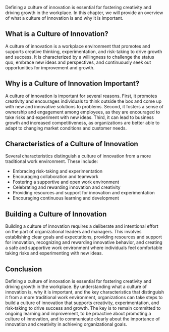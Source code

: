 
Defining a culture of innovation is essential for fostering creativity and driving growth in the workplace. In this chapter, we will provide an overview of what a culture of innovation is and why it is important.

What is a Culture of Innovation?
--------------------------------

A culture of innovation is a workplace environment that promotes and supports creative thinking, experimentation, and risk-taking to drive growth and success. It is characterized by a willingness to challenge the status quo, embrace new ideas and perspectives, and continuously seek out opportunities for improvement and growth.

Why is a Culture of Innovation Important?
-----------------------------------------

A culture of innovation is important for several reasons. First, it promotes creativity and encourages individuals to think outside the box and come up with new and innovative solutions to problems. Second, it fosters a sense of ownership and engagement among employees, as they are encouraged to take risks and experiment with new ideas. Third, it can lead to business growth and increased competitiveness, as organizations are better able to adapt to changing market conditions and customer needs.

Characteristics of a Culture of Innovation
------------------------------------------

Several characteristics distinguish a culture of innovation from a more traditional work environment. These include:

* Embracing risk-taking and experimentation
* Encouraging collaboration and teamwork
* Fostering a supportive and open work environment
* Celebrating and rewarding innovation and creativity
* Providing resources and support for innovation and experimentation
* Encouraging continuous learning and development

Building a Culture of Innovation
--------------------------------

Building a culture of innovation requires a deliberate and intentional effort on the part of organizational leaders and managers. This involves establishing clear goals and expectations, providing resources and support for innovation, recognizing and rewarding innovative behavior, and creating a safe and supportive work environment where individuals feel comfortable taking risks and experimenting with new ideas.

Conclusion
----------

Defining a culture of innovation is essential for fostering creativity and driving growth in the workplace. By understanding what a culture of innovation is, why it is important, and the key characteristics that distinguish it from a more traditional work environment, organizations can take steps to build a culture of innovation that supports creativity, experimentation, and risk-taking to drive success and growth. The key is to remain committed to ongoing learning and improvement, to be proactive about promoting a culture of innovation, and to communicate clearly about the importance of innovation and creativity in achieving organizational goals.
